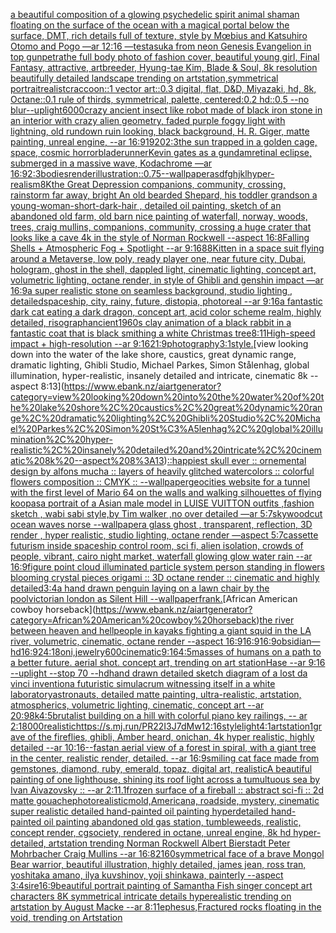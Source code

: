 [a beautiful composition of a glowing psychedelic spirit animal shaman floating on the surface of the ocean with a magical portal below the surface, DMT,  rich details full of texture, style by Mœbius and Katsuhiro Otomo and Pogo —ar 12:16 —test](https://www.ebank.nz/aiartgenerator?category=a%20beautiful%20composition%20of%20a%20glowing%20psychedelic%20spirit%20animal%20shaman%20floating%20on%20the%20surface%20of%20the%20ocean%20with%20a%20magical%20portal%20below%20the%20surface%2C%20DMT%2C%20%20rich%20details%20full%20of%20texture%2C%20style%20by%20M%C5%93bius%20and%20Katsuhiro%20Otomo%20and%20Pogo%20%E2%80%94ar%2012%3A16%20%E2%80%94test)[asuka from neon Genesis Evangelion in top gun](https://www.ebank.nz/aiartgenerator?category=asuka%20from%20neon%20Genesis%20Evangelion%20in%20top%20gun)[petra](https://www.ebank.nz/aiartgenerator?category=petra)[the full body photo of fashion cover, beautiful young girl, Final Fantasy, attractive, artbreeder, Hyung-tae Kim, Blade & Soul, 8k resolution beautifully detailed landscape trending on artstation,symmetrical portrait](https://www.ebank.nz/aiartgenerator?category=the%20full%20body%20photo%20of%20fashion%20cover%2C%20beautiful%20young%20girl%2C%20Final%20Fantasy%2C%20attractive%2C%20artbreeder%2C%20Hyung-tae%20Kim%2C%20Blade%20%26%20Soul%2C%208k%20resolution%20beautifully%20detailed%20landscape%20trending%20on%20artstation%2Csymmetrical%20portrait)[realistc](https://www.ebank.nz/aiartgenerator?category=realistc)[raccoon::1 vector art::0.3 digital, flat, D&D, Miyazaki, hd, 8k, Octane::0.1 rule of thirds, symmetrical, palette, centered:0.2 hd::0.5 --no blur](https://www.ebank.nz/aiartgenerator?category=raccoon%3A%3A1%20vector%20art%3A%3A0.3%20digital%2C%20flat%2C%20D%26D%2C%20Miyazaki%2C%20hd%2C%208k%2C%20Octane%3A%3A0.1%20rule%20of%20thirds%2C%20symmetrical%2C%20palette%2C%20centered%3A0.2%20hd%3A%3A0.5%20--no%20blur)[--uplight](https://www.ebank.nz/aiartgenerator?category=--uplight)[6000](https://www.ebank.nz/aiartgenerator?category=6000)[crazy ancient insect like robot made of black iron stone in an interior with crazy alien geometry, faded purple foggy light with lightning, old rundown ruin looking, black background, H. R. Giger, matte painting, unreal engine, --ar 16:9](https://www.ebank.nz/aiartgenerator?category=crazy%20ancient%20insect%20like%20robot%20made%20of%20black%20iron%20stone%20in%20an%20interior%20with%20crazy%20alien%20geometry%2C%20faded%20purple%20foggy%20light%20with%20lightning%2C%20old%20rundown%20ruin%20looking%2C%20black%20background%2C%20H.%20R.%20Giger%2C%20matte%20painting%2C%20unreal%20engine%2C%20--ar%2016%3A9)[1920](https://www.ebank.nz/aiartgenerator?category=1920)[2:3](https://www.ebank.nz/aiartgenerator?category=2%3A3)[the sun trapped in a golden cage, space, cosmic horror](https://www.ebank.nz/aiartgenerator?category=the%20sun%20trapped%20in%20a%20golden%20cage%2C%20space%2C%20cosmic%20horror)[bladerunner](https://www.ebank.nz/aiartgenerator?category=bladerunner)[Kevin gates as a gundam](https://www.ebank.nz/aiartgenerator?category=Kevin%20gates%20as%20a%20gundam)[retinal eclipse, submerged in a massive wave, Kodachrome —ar 16:9](https://www.ebank.nz/aiartgenerator?category=retinal%20eclipse%2C%20submerged%20in%20a%20massive%20wave%2C%20Kodachrome%20%E2%80%94ar%2016%3A9)[2:3](https://www.ebank.nz/aiartgenerator?category=2%3A3)[bodies](https://www.ebank.nz/aiartgenerator?category=bodies)[render](https://www.ebank.nz/aiartgenerator?category=render)[illustration](https://www.ebank.nz/aiartgenerator?category=illustration)[::0.75](https://www.ebank.nz/aiartgenerator?category=%3A%3A0.75)[--wallpaper](https://www.ebank.nz/aiartgenerator?category=--wallpaper)[asdfghjkl](https://www.ebank.nz/aiartgenerator?category=asdfghjkl)[hyper-realism](https://www.ebank.nz/aiartgenerator?category=hyper-realism)[8K](https://www.ebank.nz/aiartgenerator?category=8K)[the Great Depression  companions, community, crossing, rainstorm far away, bright An old bearded Shepard, his toddler grandson a young-woman-short-dark-hair , detailed oil painting, sketch of an abandoned old farm, old barn nice painting of waterfall, norway, woods, trees, craig mullins,  companions, community, crossing a huge crater that looks like a cave 4k in the style of Norman Rockwell --aspect 16:8](https://www.ebank.nz/aiartgenerator?category=the%20Great%20Depression%20%20companions%2C%20community%2C%20crossing%2C%20rainstorm%20far%20away%2C%20bright%20An%20old%20bearded%20Shepard%2C%20his%20toddler%20grandson%20a%20young-woman-short-dark-hair%20%2C%20detailed%20oil%20painting%2C%20sketch%20of%20an%20abandoned%20old%20farm%2C%20old%20barn%20nice%20painting%20of%20waterfall%2C%20norway%2C%20woods%2C%20trees%2C%20craig%20mullins%2C%20%20companions%2C%20community%2C%20crossing%20a%20huge%20crater%20that%20looks%20like%20a%20cave%204k%20in%20the%20style%20of%20Norman%20Rockwell%20--aspect%2016%3A8)[Falling Shells + Atmospheric Fog + Spotlight --ar 9:16](https://www.ebank.nz/aiartgenerator?category=Falling%20Shells%20%2B%20Atmospheric%20Fog%20%2B%20Spotlight%20--ar%209%3A16)[88](https://www.ebank.nz/aiartgenerator?category=88)[Kitten in a space suit flying around a Metaverse, low poly, ready player one, near future city, Dubai, hologram, ghost in the shell, dappled light, cinematic lighting, concept art, volumetric lighting, octane render, in style of Ghibli and genshin impact —ar 16:9](https://www.ebank.nz/aiartgenerator?category=Kitten%20in%20a%20space%20suit%20flying%20around%20a%20Metaverse%2C%20low%20poly%2C%20ready%20player%20one%2C%20near%20future%20city%2C%20Dubai%2C%20hologram%2C%20ghost%20in%20the%20shell%2C%20dappled%20light%2C%20cinematic%20lighting%2C%20concept%20art%2C%20volumetric%20lighting%2C%20octane%20render%2C%20in%20style%20of%20Ghibli%20and%20genshin%20impact%20%E2%80%94ar%2016%3A9)[a super realistic stone on seamless background, studio lighting , detailed](https://www.ebank.nz/aiartgenerator?category=a%20super%20realistic%20stone%20on%20seamless%20background%2C%20studio%20lighting%20%2C%20detailed)[spaceship, city, rainy, future, distopia, photoreal --ar 9:16](https://www.ebank.nz/aiartgenerator?category=spaceship%2C%20city%2C%20rainy%2C%20future%2C%20distopia%2C%20photoreal%20--ar%209%3A16)[a fantastic dark cat eating a dark dragon, concept art, acid color scheme realm, highly detailed, risograph](https://www.ebank.nz/aiartgenerator?category=a%20fantastic%20dark%20cat%20eating%20a%20dark%20dragon%2C%20concept%20art%2C%20acid%20color%20scheme%20realm%2C%20highly%20detailed%2C%20risograph)[ancient](https://www.ebank.nz/aiartgenerator?category=ancient)[1960s clay animation of a black rabbit in a fantastic coat that is black smithing a white Christmas tree](https://www.ebank.nz/aiartgenerator?category=1960s%20clay%20animation%20of%20a%20black%20rabbit%20in%20a%20fantastic%20coat%20that%20is%20black%20smithing%20a%20white%20Christmas%20tree)[8:11](https://www.ebank.nz/aiartgenerator?category=8%3A11)[High-speed impact + high-resolution --ar 9:16](https://www.ebank.nz/aiartgenerator?category=High-speed%20impact%20%2B%20high-resolution%20--ar%209%3A16)[21:9](https://www.ebank.nz/aiartgenerator?category=21%3A9)[photography](https://www.ebank.nz/aiartgenerator?category=photography)[3:1](https://www.ebank.nz/aiartgenerator?category=3%3A1)[style.](https://www.ebank.nz/aiartgenerator?category=style.)[view looking down into the water of the lake shore, caustics, great dynamic range, dramatic lighting, Ghibli Studio, Michael Parkes, Simon Stålenhag, global illumination, hyper-realistic, insanely detailed and intricate, cinematic 8k --aspect 8:13](https://www.ebank.nz/aiartgenerator?category=view%20looking%20down%20into%20the%20water%20of%20the%20lake%20shore%2C%20caustics%2C%20great%20dynamic%20range%2C%20dramatic%20lighting%2C%20Ghibli%20Studio%2C%20Michael%20Parkes%2C%20Simon%20St%C3%A5lenhag%2C%20global%20illumination%2C%20hyper-realistic%2C%20insanely%20detailed%20and%20intricate%2C%20cinematic%208k%20--aspect%208%3A13)[::](https://www.ebank.nz/aiartgenerator?category=%3A%3A)[happiest skull ever :: ornemental design by alfons mucha :: layers of heavily glitched watercolors :: colorful flowers composition :: CMYK :: --wallpaper](https://www.ebank.nz/aiartgenerator?category=happiest%20skull%20ever%20%3A%3A%20ornemental%20design%20by%20alfons%20mucha%20%3A%3A%20layers%20of%20heavily%20glitched%20watercolors%20%3A%3A%20colorful%20flowers%20composition%20%3A%3A%20CMYK%20%3A%3A%20--wallpaper)[geocities website for a tunnel with the first level of Mario 64 on the walls and walking silhouettes of flying koopas](https://www.ebank.nz/aiartgenerator?category=geocities%20website%20for%20a%20tunnel%20with%20the%20first%20level%20of%20Mario%2064%20on%20the%20walls%20and%20walking%20silhouettes%20of%20flying%20koopas)[a portrait of a Asian  male model in LUISE VUITTON  outfits  ,fashion sketch  , wabi sabi style,by Tim walker ,no over detailed —ar 5:7](https://www.ebank.nz/aiartgenerator?category=a%20portrait%20of%20a%20Asian%20%20male%20model%20in%20LUISE%20VUITTON%20%20outfits%20%20%2Cfashion%20sketch%20%20%2C%20wabi%20sabi%20style%2Cby%20Tim%20walker%20%2Cno%20over%20detailed%20%E2%80%94ar%205%3A7)[sky](https://www.ebank.nz/aiartgenerator?category=sky)[woodcut ocean waves norse --wallpaper](https://www.ebank.nz/aiartgenerator?category=woodcut%20ocean%20waves%20norse%20--wallpaper)[a glass ghost , transparent, reflection, 3D render , hyper realistic, studio lighting, octane render —aspect 5:7](https://www.ebank.nz/aiartgenerator?category=a%20glass%20ghost%20%2C%20transparent%2C%20reflection%2C%203D%20render%20%2C%20hyper%20realistic%2C%20studio%20lighting%2C%20octane%20render%20%E2%80%94aspect%205%3A7)[cassette futurism inside spaceship control room, sci fi, alien isolation, crowds of people, vibrant, cairo night market, waterfall glowing glow water rain  --ar 16:9](https://www.ebank.nz/aiartgenerator?category=cassette%20futurism%20inside%20spaceship%20control%20room%2C%20sci%20fi%2C%20alien%20isolation%2C%20crowds%20of%20people%2C%20vibrant%2C%20cairo%20night%20market%2C%20waterfall%20glowing%20glow%20water%20rain%20%20--ar%2016%3A9)[figure point cloud illuminated particle system person standing in flowers blooming crystal pieces origami :: 3D octane render :: cinematic and highly detailed](https://www.ebank.nz/aiartgenerator?category=figure%20point%20cloud%20illuminated%20particle%20system%20person%20standing%20in%20flowers%20blooming%20crystal%20pieces%20origami%20%3A%3A%203D%20octane%20render%20%3A%3A%20cinematic%20and%20highly%20detailed)[3:4](https://www.ebank.nz/aiartgenerator?category=3%3A4)[a hand drawn penguin laying on a lawn chair by the pool](https://www.ebank.nz/aiartgenerator?category=a%20hand%20drawn%20penguin%20laying%20on%20a%20lawn%20chair%20by%20the%20pool)[victorian london as Silent Hill --wallpaper](https://www.ebank.nz/aiartgenerator?category=victorian%20london%20as%20Silent%20Hill%20--wallpaper)[frank.](https://www.ebank.nz/aiartgenerator?category=frank.)[African American cowboy horseback](https://www.ebank.nz/aiartgenerator?category=African%20American%20cowboy%20horseback)[the river between heaven and hell](https://www.ebank.nz/aiartgenerator?category=the%20river%20between%20heaven%20and%20hell)[people in kayaks fighting a giant squid in the LA river, volumetric, cinematic, octane render --aspect 16:9](https://www.ebank.nz/aiartgenerator?category=people%20in%20kayaks%20fighting%20a%20giant%20squid%20in%20the%20LA%20river%2C%20volumetric%2C%20cinematic%2C%20octane%20render%20--aspect%2016%3A9)[16:9](https://www.ebank.nz/aiartgenerator?category=16%3A9)[16:9](https://www.ebank.nz/aiartgenerator?category=16%3A9)[obsidian—hd](https://www.ebank.nz/aiartgenerator?category=obsidian%E2%80%94hd)[16:9](https://www.ebank.nz/aiartgenerator?category=16%3A9)[24:18](https://www.ebank.nz/aiartgenerator?category=24%3A18)[oni,jewelry](https://www.ebank.nz/aiartgenerator?category=oni%2Cjewelry)[600](https://www.ebank.nz/aiartgenerator?category=600)[cinematic](https://www.ebank.nz/aiartgenerator?category=cinematic)[9:16](https://www.ebank.nz/aiartgenerator?category=9%3A16)[4:5](https://www.ebank.nz/aiartgenerator?category=4%3A5)[masses of humans on a path to a better future. aerial shot. concept art, trending on art station](https://www.ebank.nz/aiartgenerator?category=masses%20of%20humans%20on%20a%20path%20to%20a%20better%20future.%20aerial%20shot.%20concept%20art%2C%20trending%20on%20art%20station)[Hase --ar 9:16 --uplight --stop 70 --hd](https://www.ebank.nz/aiartgenerator?category=Hase%20--ar%209%3A16%20--uplight%20--stop%2070%20--hd)[hand drawn detailed sketch diagram of a lost da vinci invention](https://www.ebank.nz/aiartgenerator?category=hand%20drawn%20detailed%20sketch%20diagram%20of%20a%20lost%20da%20vinci%20invention)[a futuristic simulacrum witnessing itself in a white laboratory](https://www.ebank.nz/aiartgenerator?category=a%20futuristic%20simulacrum%20witnessing%20itself%20in%20a%20white%20laboratory)[astronauts, detailed matte painting, ultra-realistic, artstation, atmospherics, volumetric lighting, cinematic, concept art --ar 20:9](https://www.ebank.nz/aiartgenerator?category=astronauts%2C%20detailed%20matte%20painting%2C%20ultra-realistic%2C%20artstation%2C%20atmospherics%2C%20volumetric%20lighting%2C%20cinematic%2C%20concept%20art%20--ar%2020%3A9)[8k](https://www.ebank.nz/aiartgenerator?category=8k)[4:5](https://www.ebank.nz/aiartgenerator?category=4%3A5)[brutalist building on a hill with colorful piano key railings, -- ar 2:1](https://www.ebank.nz/aiartgenerator?category=brutalist%20building%20on%20a%20hill%20with%20colorful%20piano%20key%20railings%2C%20--%20ar%202%3A1)[8000](https://www.ebank.nz/aiartgenerator?category=8000)[realistic](https://www.ebank.nz/aiartgenerator?category=realistic)[<https://s.mj.run/PR22I3J7dMw>](https://www.ebank.nz/aiartgenerator?category=%3Chttps%3A//s.mj.run/PR22I3J7dMw%3E)[12:16](https://www.ebank.nz/aiartgenerator?category=12%3A16)[style](https://www.ebank.nz/aiartgenerator?category=style)[light](https://www.ebank.nz/aiartgenerator?category=light)[4:1](https://www.ebank.nz/aiartgenerator?category=4%3A1)[artstation](https://www.ebank.nz/aiartgenerator?category=artstation)[1](https://www.ebank.nz/aiartgenerator?category=1)[grave of the fireflies, ghibli, Amber heard, onichan, 4k hyper realistic, highly detailed --ar 10:16](https://www.ebank.nz/aiartgenerator?category=grave%20of%20the%20fireflies%2C%20ghibli%2C%20Amber%20heard%2C%20onichan%2C%204k%20hyper%20realistic%2C%20highly%20detailed%20--ar%2010%3A16)[--fast](https://www.ebank.nz/aiartgenerator?category=--fast)[an aerial view of a forest in spiral, with a giant tree in the center, realistic render, detailed. --ar 16:9](https://www.ebank.nz/aiartgenerator?category=an%20aerial%20view%20of%20a%20forest%20in%20spiral%2C%20with%20a%20giant%20tree%20in%20the%20center%2C%20realistic%20render%2C%20detailed.%20--ar%2016%3A9)[smiling cat face made from gemstones, diamond, ruby, emerald, topaz, digital art, realistic](https://www.ebank.nz/aiartgenerator?category=smiling%20cat%20face%20made%20from%20gemstones%2C%20diamond%2C%20ruby%2C%20emerald%2C%20topaz%2C%20digital%20art%2C%20realistic)[A beautiful painting of one lighthouse, shining its roof light across a tumultuous sea by Ivan Aivazovsky :: --ar 2:1](https://www.ebank.nz/aiartgenerator?category=A%20beautiful%20painting%20of%20one%20lighthouse%2C%20shining%20its%20roof%20light%20across%20a%20tumultuous%20sea%20by%20Ivan%20Aivazovsky%20%3A%3A%20--ar%202%3A1)[1.1](https://www.ebank.nz/aiartgenerator?category=1.1)[frozen surface of a fireball :: abstract sci-fi :: 2d matte gouache](https://www.ebank.nz/aiartgenerator?category=frozen%20surface%20of%20a%20fireball%20%3A%3A%20abstract%20sci-fi%20%3A%3A%202d%20matte%20gouache)[photorealistic](https://www.ebank.nz/aiartgenerator?category=photorealistic)[mold,](https://www.ebank.nz/aiartgenerator?category=mold%2C)[Americana, roadside, mystery, cinematic super realistic detailed hand-painted oil painting  hyperdetailed hand-painted oil painting  abandoned old gas station, tumbleweeds,  realistic,  concept render, cgsociety, rendered in octane, unreal engine, 8k hd hyper-detailed, artstation trending Norman Rockwell Albert Bierstadt Peter Mohrbacher Craig Mullins  --ar 16:8](https://www.ebank.nz/aiartgenerator?category=Americana%2C%20roadside%2C%20mystery%2C%20cinematic%20super%20realistic%20detailed%20hand-painted%20oil%20painting%20%20hyperdetailed%20hand-painted%20oil%20painting%20%20abandoned%20old%20gas%20station%2C%20tumbleweeds%2C%20%20realistic%2C%20%20concept%20render%2C%20cgsociety%2C%20rendered%20in%20octane%2C%20unreal%20engine%2C%208k%20hd%20hyper-detailed%2C%20artstation%20trending%20Norman%20Rockwell%20Albert%20Bierstadt%20Peter%20Mohrbacher%20Craig%20Mullins%20%20--ar%2016%3A8)[2160](https://www.ebank.nz/aiartgenerator?category=2160)[symmetrical face of a brave Mongol Bear warrior, beautiful illustration, highly detailed, james jean, ross tran, yoshitaka amano, ilya kuvshinov, yoji shinkawa, painterly --aspect 3:4](https://www.ebank.nz/aiartgenerator?category=symmetrical%20face%20of%20a%20brave%20Mongol%20Bear%20warrior%2C%20beautiful%20illustration%2C%20highly%20detailed%2C%20james%20jean%2C%20ross%20tran%2C%20yoshitaka%20amano%2C%20ilya%20kuvshinov%2C%20yoji%20shinkawa%2C%20painterly%20--aspect%203%3A4)[sire](https://www.ebank.nz/aiartgenerator?category=sire)[16:9](https://www.ebank.nz/aiartgenerator?category=16%3A9)[beautiful portrait painting of Samantha Fish singer concept art characters 8K symmetrical intricate details hyperealistic trending on artstation by August Macke --ar 8:11](https://www.ebank.nz/aiartgenerator?category=beautiful%20portrait%20painting%20of%20Samantha%20Fish%20singer%20concept%20art%20characters%208K%20symmetrical%20intricate%20details%20hyperealistic%20trending%20on%20artstation%20by%20August%20Macke%20--ar%208%3A11)[ephesus,](https://www.ebank.nz/aiartgenerator?category=ephesus%2C)[Fractured rocks floating in the void, trending on Artstation](https://www.ebank.nz/aiartgenerator?category=Fractured%20rocks%20floating%20in%20the%20void%2C%20trending%20on%20Artstation)